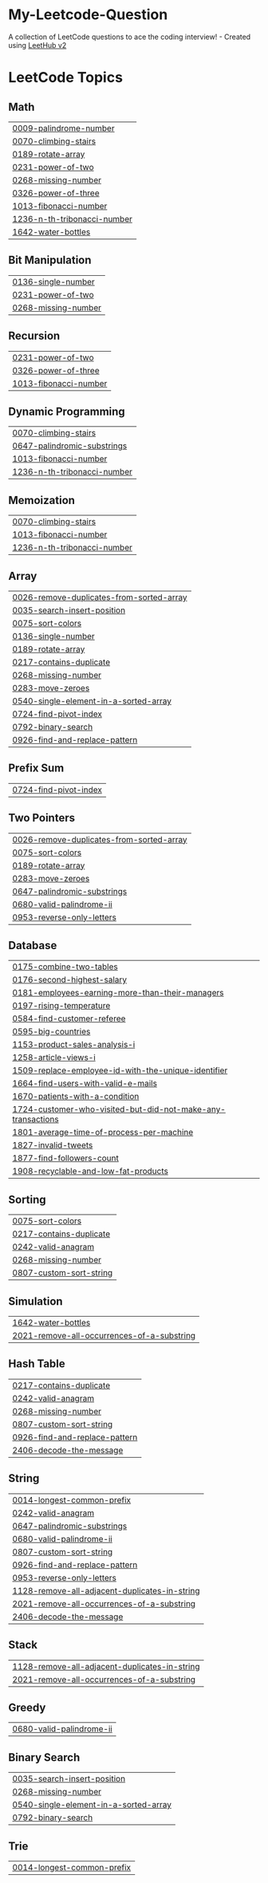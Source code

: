 # My-Leetcode-Question
A collection of LeetCode questions to ace the coding interview! - Created using [LeetHub v2](https://github.com/arunbhardwaj/LeetHub-2.0)

<!---LeetCode Topics Start-->
# LeetCode Topics
## Math
|  |
| ------- |
| [0009-palindrome-number](https://github.com/aloksingh1818/My-Leetcode-Question/tree/master/0009-palindrome-number) |
| [0070-climbing-stairs](https://github.com/aloksingh1818/My-Leetcode-Question/tree/master/0070-climbing-stairs) |
| [0189-rotate-array](https://github.com/aloksingh1818/My-Leetcode-Question/tree/master/0189-rotate-array) |
| [0231-power-of-two](https://github.com/aloksingh1818/My-Leetcode-Question/tree/master/0231-power-of-two) |
| [0268-missing-number](https://github.com/aloksingh1818/My-Leetcode-Question/tree/master/0268-missing-number) |
| [0326-power-of-three](https://github.com/aloksingh1818/My-Leetcode-Question/tree/master/0326-power-of-three) |
| [1013-fibonacci-number](https://github.com/aloksingh1818/My-Leetcode-Question/tree/master/1013-fibonacci-number) |
| [1236-n-th-tribonacci-number](https://github.com/aloksingh1818/My-Leetcode-Question/tree/master/1236-n-th-tribonacci-number) |
| [1642-water-bottles](https://github.com/aloksingh1818/My-Leetcode-Question/tree/master/1642-water-bottles) |
## Bit Manipulation
|  |
| ------- |
| [0136-single-number](https://github.com/aloksingh1818/My-Leetcode-Question/tree/master/0136-single-number) |
| [0231-power-of-two](https://github.com/aloksingh1818/My-Leetcode-Question/tree/master/0231-power-of-two) |
| [0268-missing-number](https://github.com/aloksingh1818/My-Leetcode-Question/tree/master/0268-missing-number) |
## Recursion
|  |
| ------- |
| [0231-power-of-two](https://github.com/aloksingh1818/My-Leetcode-Question/tree/master/0231-power-of-two) |
| [0326-power-of-three](https://github.com/aloksingh1818/My-Leetcode-Question/tree/master/0326-power-of-three) |
| [1013-fibonacci-number](https://github.com/aloksingh1818/My-Leetcode-Question/tree/master/1013-fibonacci-number) |
## Dynamic Programming
|  |
| ------- |
| [0070-climbing-stairs](https://github.com/aloksingh1818/My-Leetcode-Question/tree/master/0070-climbing-stairs) |
| [0647-palindromic-substrings](https://github.com/aloksingh1818/My-Leetcode-Question/tree/master/0647-palindromic-substrings) |
| [1013-fibonacci-number](https://github.com/aloksingh1818/My-Leetcode-Question/tree/master/1013-fibonacci-number) |
| [1236-n-th-tribonacci-number](https://github.com/aloksingh1818/My-Leetcode-Question/tree/master/1236-n-th-tribonacci-number) |
## Memoization
|  |
| ------- |
| [0070-climbing-stairs](https://github.com/aloksingh1818/My-Leetcode-Question/tree/master/0070-climbing-stairs) |
| [1013-fibonacci-number](https://github.com/aloksingh1818/My-Leetcode-Question/tree/master/1013-fibonacci-number) |
| [1236-n-th-tribonacci-number](https://github.com/aloksingh1818/My-Leetcode-Question/tree/master/1236-n-th-tribonacci-number) |
## Array
|  |
| ------- |
| [0026-remove-duplicates-from-sorted-array](https://github.com/aloksingh1818/My-Leetcode-Question/tree/master/0026-remove-duplicates-from-sorted-array) |
| [0035-search-insert-position](https://github.com/aloksingh1818/My-Leetcode-Question/tree/master/0035-search-insert-position) |
| [0075-sort-colors](https://github.com/aloksingh1818/My-Leetcode-Question/tree/master/0075-sort-colors) |
| [0136-single-number](https://github.com/aloksingh1818/My-Leetcode-Question/tree/master/0136-single-number) |
| [0189-rotate-array](https://github.com/aloksingh1818/My-Leetcode-Question/tree/master/0189-rotate-array) |
| [0217-contains-duplicate](https://github.com/aloksingh1818/My-Leetcode-Question/tree/master/0217-contains-duplicate) |
| [0268-missing-number](https://github.com/aloksingh1818/My-Leetcode-Question/tree/master/0268-missing-number) |
| [0283-move-zeroes](https://github.com/aloksingh1818/My-Leetcode-Question/tree/master/0283-move-zeroes) |
| [0540-single-element-in-a-sorted-array](https://github.com/aloksingh1818/My-Leetcode-Question/tree/master/0540-single-element-in-a-sorted-array) |
| [0724-find-pivot-index](https://github.com/aloksingh1818/My-Leetcode-Question/tree/master/0724-find-pivot-index) |
| [0792-binary-search](https://github.com/aloksingh1818/My-Leetcode-Question/tree/master/0792-binary-search) |
| [0926-find-and-replace-pattern](https://github.com/aloksingh1818/My-Leetcode-Question/tree/master/0926-find-and-replace-pattern) |
## Prefix Sum
|  |
| ------- |
| [0724-find-pivot-index](https://github.com/aloksingh1818/My-Leetcode-Question/tree/master/0724-find-pivot-index) |
## Two Pointers
|  |
| ------- |
| [0026-remove-duplicates-from-sorted-array](https://github.com/aloksingh1818/My-Leetcode-Question/tree/master/0026-remove-duplicates-from-sorted-array) |
| [0075-sort-colors](https://github.com/aloksingh1818/My-Leetcode-Question/tree/master/0075-sort-colors) |
| [0189-rotate-array](https://github.com/aloksingh1818/My-Leetcode-Question/tree/master/0189-rotate-array) |
| [0283-move-zeroes](https://github.com/aloksingh1818/My-Leetcode-Question/tree/master/0283-move-zeroes) |
| [0647-palindromic-substrings](https://github.com/aloksingh1818/My-Leetcode-Question/tree/master/0647-palindromic-substrings) |
| [0680-valid-palindrome-ii](https://github.com/aloksingh1818/My-Leetcode-Question/tree/master/0680-valid-palindrome-ii) |
| [0953-reverse-only-letters](https://github.com/aloksingh1818/My-Leetcode-Question/tree/master/0953-reverse-only-letters) |
## Database
|  |
| ------- |
| [0175-combine-two-tables](https://github.com/aloksingh1818/My-Leetcode-Question/tree/master/0175-combine-two-tables) |
| [0176-second-highest-salary](https://github.com/aloksingh1818/My-Leetcode-Question/tree/master/0176-second-highest-salary) |
| [0181-employees-earning-more-than-their-managers](https://github.com/aloksingh1818/My-Leetcode-Question/tree/master/0181-employees-earning-more-than-their-managers) |
| [0197-rising-temperature](https://github.com/aloksingh1818/My-Leetcode-Question/tree/master/0197-rising-temperature) |
| [0584-find-customer-referee](https://github.com/aloksingh1818/My-Leetcode-Question/tree/master/0584-find-customer-referee) |
| [0595-big-countries](https://github.com/aloksingh1818/My-Leetcode-Question/tree/master/0595-big-countries) |
| [1153-product-sales-analysis-i](https://github.com/aloksingh1818/My-Leetcode-Question/tree/master/1153-product-sales-analysis-i) |
| [1258-article-views-i](https://github.com/aloksingh1818/My-Leetcode-Question/tree/master/1258-article-views-i) |
| [1509-replace-employee-id-with-the-unique-identifier](https://github.com/aloksingh1818/My-Leetcode-Question/tree/master/1509-replace-employee-id-with-the-unique-identifier) |
| [1664-find-users-with-valid-e-mails](https://github.com/aloksingh1818/My-Leetcode-Question/tree/master/1664-find-users-with-valid-e-mails) |
| [1670-patients-with-a-condition](https://github.com/aloksingh1818/My-Leetcode-Question/tree/master/1670-patients-with-a-condition) |
| [1724-customer-who-visited-but-did-not-make-any-transactions](https://github.com/aloksingh1818/My-Leetcode-Question/tree/master/1724-customer-who-visited-but-did-not-make-any-transactions) |
| [1801-average-time-of-process-per-machine](https://github.com/aloksingh1818/My-Leetcode-Question/tree/master/1801-average-time-of-process-per-machine) |
| [1827-invalid-tweets](https://github.com/aloksingh1818/My-Leetcode-Question/tree/master/1827-invalid-tweets) |
| [1877-find-followers-count](https://github.com/aloksingh1818/My-Leetcode-Question/tree/master/1877-find-followers-count) |
| [1908-recyclable-and-low-fat-products](https://github.com/aloksingh1818/My-Leetcode-Question/tree/master/1908-recyclable-and-low-fat-products) |
## Sorting
|  |
| ------- |
| [0075-sort-colors](https://github.com/aloksingh1818/My-Leetcode-Question/tree/master/0075-sort-colors) |
| [0217-contains-duplicate](https://github.com/aloksingh1818/My-Leetcode-Question/tree/master/0217-contains-duplicate) |
| [0242-valid-anagram](https://github.com/aloksingh1818/My-Leetcode-Question/tree/master/0242-valid-anagram) |
| [0268-missing-number](https://github.com/aloksingh1818/My-Leetcode-Question/tree/master/0268-missing-number) |
| [0807-custom-sort-string](https://github.com/aloksingh1818/My-Leetcode-Question/tree/master/0807-custom-sort-string) |
## Simulation
|  |
| ------- |
| [1642-water-bottles](https://github.com/aloksingh1818/My-Leetcode-Question/tree/master/1642-water-bottles) |
| [2021-remove-all-occurrences-of-a-substring](https://github.com/aloksingh1818/My-Leetcode-Question/tree/master/2021-remove-all-occurrences-of-a-substring) |
## Hash Table
|  |
| ------- |
| [0217-contains-duplicate](https://github.com/aloksingh1818/My-Leetcode-Question/tree/master/0217-contains-duplicate) |
| [0242-valid-anagram](https://github.com/aloksingh1818/My-Leetcode-Question/tree/master/0242-valid-anagram) |
| [0268-missing-number](https://github.com/aloksingh1818/My-Leetcode-Question/tree/master/0268-missing-number) |
| [0807-custom-sort-string](https://github.com/aloksingh1818/My-Leetcode-Question/tree/master/0807-custom-sort-string) |
| [0926-find-and-replace-pattern](https://github.com/aloksingh1818/My-Leetcode-Question/tree/master/0926-find-and-replace-pattern) |
| [2406-decode-the-message](https://github.com/aloksingh1818/My-Leetcode-Question/tree/master/2406-decode-the-message) |
## String
|  |
| ------- |
| [0014-longest-common-prefix](https://github.com/aloksingh1818/My-Leetcode-Question/tree/master/0014-longest-common-prefix) |
| [0242-valid-anagram](https://github.com/aloksingh1818/My-Leetcode-Question/tree/master/0242-valid-anagram) |
| [0647-palindromic-substrings](https://github.com/aloksingh1818/My-Leetcode-Question/tree/master/0647-palindromic-substrings) |
| [0680-valid-palindrome-ii](https://github.com/aloksingh1818/My-Leetcode-Question/tree/master/0680-valid-palindrome-ii) |
| [0807-custom-sort-string](https://github.com/aloksingh1818/My-Leetcode-Question/tree/master/0807-custom-sort-string) |
| [0926-find-and-replace-pattern](https://github.com/aloksingh1818/My-Leetcode-Question/tree/master/0926-find-and-replace-pattern) |
| [0953-reverse-only-letters](https://github.com/aloksingh1818/My-Leetcode-Question/tree/master/0953-reverse-only-letters) |
| [1128-remove-all-adjacent-duplicates-in-string](https://github.com/aloksingh1818/My-Leetcode-Question/tree/master/1128-remove-all-adjacent-duplicates-in-string) |
| [2021-remove-all-occurrences-of-a-substring](https://github.com/aloksingh1818/My-Leetcode-Question/tree/master/2021-remove-all-occurrences-of-a-substring) |
| [2406-decode-the-message](https://github.com/aloksingh1818/My-Leetcode-Question/tree/master/2406-decode-the-message) |
## Stack
|  |
| ------- |
| [1128-remove-all-adjacent-duplicates-in-string](https://github.com/aloksingh1818/My-Leetcode-Question/tree/master/1128-remove-all-adjacent-duplicates-in-string) |
| [2021-remove-all-occurrences-of-a-substring](https://github.com/aloksingh1818/My-Leetcode-Question/tree/master/2021-remove-all-occurrences-of-a-substring) |
## Greedy
|  |
| ------- |
| [0680-valid-palindrome-ii](https://github.com/aloksingh1818/My-Leetcode-Question/tree/master/0680-valid-palindrome-ii) |
## Binary Search
|  |
| ------- |
| [0035-search-insert-position](https://github.com/aloksingh1818/My-Leetcode-Question/tree/master/0035-search-insert-position) |
| [0268-missing-number](https://github.com/aloksingh1818/My-Leetcode-Question/tree/master/0268-missing-number) |
| [0540-single-element-in-a-sorted-array](https://github.com/aloksingh1818/My-Leetcode-Question/tree/master/0540-single-element-in-a-sorted-array) |
| [0792-binary-search](https://github.com/aloksingh1818/My-Leetcode-Question/tree/master/0792-binary-search) |
## Trie
|  |
| ------- |
| [0014-longest-common-prefix](https://github.com/aloksingh1818/My-Leetcode-Question/tree/master/0014-longest-common-prefix) |
<!---LeetCode Topics End-->
